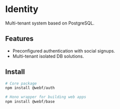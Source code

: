 # Identity
Multi-tenant system based on PostgreSQL.

## Features
- Preconfigured authentication with social signups.
- Multi-tenant isolated DB solutions.

## Install


```bash
# Core package
npm install @webf/auth

# Hono wrapper for building web apps
npm install @webf/base
```
